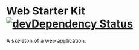 # Web Starter Kit [![devDependency Status](https://david-dm.org/CreaturePhil/web-starter-kit/dev-status.svg?style=flat-square)](https://david-dm.org/CreaturePhil/web-starter-kit#info=devDependencies)

A skeleton of a web application.
